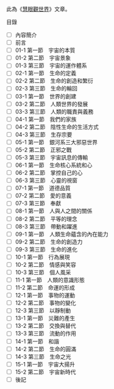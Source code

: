 此為《[慧眼觀世界](https://trello-attachments.s3.amazonaws.com/5c98a0649bf7378f6c92a1cc/608c2a1b30fc9666ff17c711/61045ddb575a089bc3631f6c4f09fc6a/%E6%85%A7%E7%9C%BC%E8%A7%80%E4%B8%96%E7%95%8C(7)%E6%96%B0-%E7%B9%81%E9%AB%94.pdf)》文章。

目錄
- [ ] 內容簡介
- [ ] 前言
- [ ] 01-1 第一節　宇宙的本質
- [ ] 01-2 第二節　宇宙景象
- [ ] 01-3 第三節　宇宙的運作體系
- [ ] 02-1 第一節　生命的定義
- [ ] 02-2 第二節　生命的創造和繁衍
- [ ] 02-3 第三節　生命的輪回
- [ ] 03-1 第一節　世界的創建
- [ ] 03-2 第二節　人類世界的發展
- [ ] 03-3 第三節　人類的職責與義務
- [ ] 04-1 第一節　我們的家族
- [ ] 04-2 第二節　陰性生命的生活方式
- [ ] 04-3 第三節　生存宗要
- [ ] 05-1 第一節　銀河系三大邪惡世界
- [ ] 05-2 第二節　正邪之戰
- [ ] 05-3 第三節　宇宙訊息的傳輸
- [ ] 06-1 第一節　生命核心系統和心
- [ ] 06-2 第二節　掌控自己的心
- [ ] 06-3 第三節　心靈的視窗
- [ ] 07-1 第一節　道德品質
- [ ] 07-2 第二節　愛的意義
- [ ] 07-3 第三節　奉獻
- [ ] 08-1 第一節　人與人之間的關係
- [ ] 08-2 第二節　平等的理念
- [ ] 08-3 第三節　帶動和躍進
- [ ] 09-1 第一節　人類生命蘊含的內在能力
- [ ] 09-2 第二節　生命的創造力
- [ ] 09-3 第三節　生命的進化
- [ ] 10-1 第一節　行為展現
- [ ] 10-2 第二節　情感與笑容
- [ ] 10-3 第三節　個人風采
- [ ] 11-1 第一節　人類的意識形態
- [ ] 11-2 第二節　命運的形成
- [ ] 12-1 第一節　事物的運動
- [ ] 12-2 第二節　事物的變化
- [ ] 12-3 第三節　以靜制動
- [ ] 13-1 第一節　災難的產生
- [ ] 13-2 第二節　交換與替代
- [ ] 13-3 第三節　流動的作用
- [ ] 14-1 第一節　和諧
- [ ] 14-2 第二節　生命的圓滿
- [ ] 14-3 第三節　生命之光
- [ ] 15-1 第一節　宇宙大揚升
- [ ] 15-2 第二節　宇宙新時代
- [ ] 後記
